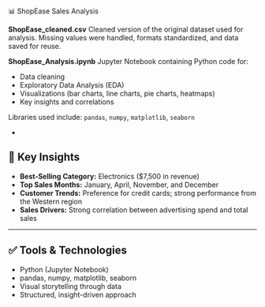 📊 ShopEase Sales Analysis

**ShopEase\_cleaned.csv**
  Cleaned version of the original dataset used for analysis. Missing values were handled, formats standardized, and data saved for reuse.

**ShopEase\_Analysis.ipynb**
  Jupyter Notebook containing Python code for:

  * Data cleaning
  * Exploratory Data Analysis (EDA)
  * Visualizations (bar charts, line charts, pie charts, heatmaps)
  * Key insights and correlations

  Libraries used include:
  `pandas`, `numpy`, `matplotlib`, `seaborn`

-

## 🧠 Key Insights

* **Best-Selling Category:** Electronics (\$7,500 in revenue)
* **Top Sales Months:** January, April, November, and December
* **Customer Trends:** Preference for credit cards; strong performance from the Western region
* **Sales Drivers:** Strong correlation between advertising spend and total sales

---

## ✅ Tools & Technologies

* Python (Jupyter Notebook)
* pandas, numpy, matplotlib, seaborn
* Visual storytelling through data
* Structured, insight-driven approach
